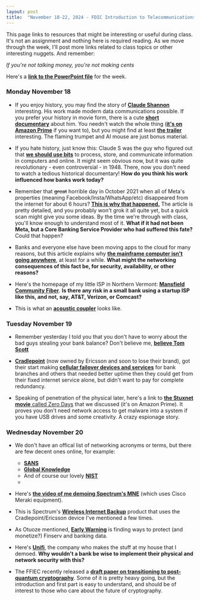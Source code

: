 ```yaml
---
layout: post
title:  "November 18-22, 2024 - FDIC Introduction to Telecommunications and Networking"
---
```


This page links to resources that might be interesting or useful during class. It's not an assignment and nothing here is required reading. As we move through the week, I'll post more links related to class topics or other interesting nuggets. And remember:

*If you're not talking money, you're not making cents*

Here's a [**link to the PowerPoint file**](https://class.hillvt.com/assets/ITT-2024-03-24.pptx) for the week.

### Monday November 18

- If you enjoy history, you may find the story of [**Claude Shannon**](https://www.historyofdatascience.com/claude-shannon/) interesting. His work made modern data communications possible. If you prefer your history in movie form, there is a cute [**short documentary**](https://thebitplayer.com/) about him. You needn't watch the whole thing ([**it's on Amazon Prime**](https://www.amazon.com/Bit-Player-John-Hutton/dp/B08D2TXKSX/ref=sr_1_1?crid=3E4Z8DHU6MWW9&keywords=bit+player+movie&qid=1670604926&sprefix=bit+player+movie%2Caps%2C266&sr=8-1) if you want to), but you might find at least [**the trailer**](https://www.youtube.com/watch?v=E3OldEtfBrE) interesting. The flaming trumpet and AI mouse are just bonus material.

- If you hate history, just know this: Claude S was the guy who figured out that [**we should use bits**](https://en.wikipedia.org/wiki/A_Mathematical_Theory_of_Communication) to process, store, and communicate information in computers and online. It might seem obvious now, but it was quite revolutionary - even controversial - in 1948. There, now you don't need to watch a tedious historical documentary! **How do you think his work influenced how banks work today?**

- Remember that ~~great~~ horrible day in October 2021 when all of Meta's properties (meaning Facebook/Insta/WhatsApp/etc) disappeared from the internet for about 6 hours? [**This is why that happened.**](https://blog.cloudflare.com/october-2021-facebook-outage/) The article is pretty detailed, and you probably won't grok it all quite yet, but a quick scan might give you some ideas. By the time we're through with class, you'll know enough to understand most of it. **What if it had not been Meta, but a Core Banking Service Provider who had suffered this fate?** Could that happen?

- Banks and everyone else have been moving apps to the cloud for many reasons, but this article explains why [**the mainframe computer isn't going anywhere**](https://arstechnica.com/information-technology/2023/07/the-ibm-mainframe-how-it-runs-and-why-it-survives/), at least for a while. **What might the networking consequences of this fact be, for security, availability, or other reasons?**

- Here's the homepage of my little ISP in Northern Vermont: [**Mansfield Community Fiber**](https://mcfibervt.com). **Is there any risk in a small bank using a startup ISP like this, and not, say, AT&T, Verizon, or Comcast?**

- This is what an [**acoustic coupler**](https://images.tedium.co/uploads/Acoustic-Coupler-Modem.jpg) looks like.

### Tuesday November 19

- Remember yesterday I told you that you don't have to worry about the bad guys stealing your bank balance? Don't believe me, [**believe Tom Scott**](https://youtu.be/WVDQEoe6ZWY?feature=shared)

-  [**Cradlepoint**](https://cradlepoint.com/) (now owned by Ericsson and soon to lose their brand), got their start making [**cellular failover devices and services**](https://cradlepoint.com/products/branch/branch-continuity/) for bank branches and others that needed better uptime then they could get from their fixed internet service alone, but didn't want to pay for complete redundancy.

- Speaking of penetration of the physical later, here's a link to [**the Stuxnet movie** called Zero Days](https://www.amazon.com/Zero-Days-Colonel-Gary-Brown/dp/B01I2C0UV6) that we discussed (it's on Amazon Prime). It proves you don't need network access to get malware into a system if you have USB drives and some creativity. A crazy espionage story.

### Wednesday November 20

- We don't have an offical list of networking acronyms or terms, but there are few decent ones online, for example:
    -  [**SANS**](https://www.sans.org/security-resources/glossary-of-terms/)
    -  [**Global Knowledge**](https://www.globalknowledge.com/us-en/topics/cybersecurity/glossary-of-terms/)
    -  And of course our lovely [**NIST**](https://www.nsi.org/pdf/reports/NIST%20Network%20Security%20Acronyms.pdf)
    -  

- Here's [**the video of me demoing Spectrum's MNE**](https://boingit.com/MNE10.mp4) (which uses Cisco Meraki equipment).

- This is Spectrum's [**Wireless Internet Backup**](https://enterprise.spectrum.com/products/internet/wireless-internet.html) product that uses the Cradlepoint/Ericsson device I've mentioned a few times.
  
- As Otuoze mentioned, [**Early Warning**](https://www.earlywarning.com/) is finding ways to protect (and monetize?) Finserv and banking data.

- Here's [**Unifi**](https://ui.com/), the company who makes the stuff at my house that I demoed. **Why wouldn't a bank be wise to implement their physical and network security with this?**

- The FFIEC recently released a [**draft paper on transitioning to post-quantum cryptography**](https://csrc.nist.gov/pubs/ir/8547/ipd). Some of it is pretty heavy going, but the introduction and first part is easy to understand, and should be of interest to those who care about the future of cryptography.

